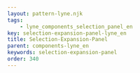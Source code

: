 ```yaml
---
layout: pattern-lyne.njk
tags: 
    - lyne_components_selection_panel_en
key: selection-expansion-panel-lyne_en
title: Selection-Expansion-Panel
parent: components-lyne_en
keywords: selection-expansion-panel
order: 340
---
```

